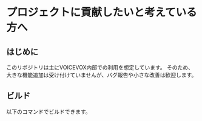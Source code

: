# プロジェクトに貢献したいと考えている方へ

## はじめに

このリポジトリは主にVOICEVOX内部での利用を想定しています。
そのため、大きな機能追加は受け付けていませんが、バグ報告や小さな改善は歓迎します。

## ビルド

以下のコマンドでビルドできます。

```bash


